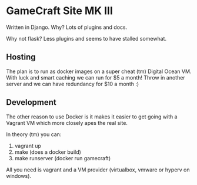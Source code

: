 # GameCraft Site MK III

Written in Django. Why? Lots of plugins and docs.

Why not flask? Less plugins and seems to have stalled somewhat.

## Hosting

The plan is to run as docker images on a super cheat (tm) Digital Ocean VM. With luck and smart caching we can run for $5 a month! Throw in another server and we can have redundancy for $10 a month :)

## Development

The other reason to use Docker is it makes it easier to get going with a Vagrant VM which more closely apes the real site.

In theory (tm) you can:

1. vagrant up
2. make (does a docker build)
3. make runserver (docker run gamecraft)

All you need is vagrant and a VM provider (virtualbox, vmware or hyperv on windows).
